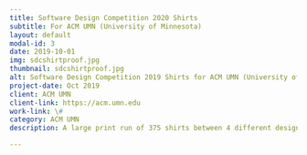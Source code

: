 ```yaml
---
title: Software Design Competition 2020 Shirts
subtitle: For ACM UMN (University of Minnesota)
layout: default
modal-id: 3
date: 2019-10-01
img: sdcshirtproof.jpg
thumbnail: sdcshirtproof.jpg
alt: Software Design Competition 2019 Shirts for ACM UMN (University of Minnesota).
project-date: Oct 2019
client: ACM UMN
client-link: https://acm.umn.edu
work-link: \#
category: ACM UMN
description: A large print run of 375 shirts between 4 different designs. Water-based on cotton shirts.

---
```

